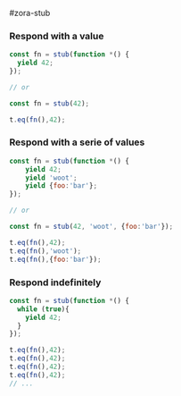 #zora-stub

### Respond with a value

```javascript
const fn = stub(function *() {
  yield 42;
});

// or 

const fn = stub(42);

t.eq(fn(),42);
```

### Respond with a serie of values

```javascript
const fn = stub(function *() {
    yield 42;
    yield 'woot';
    yield {foo:'bar'};
});

// or 

const fn = stub(42, 'woot', {foo:'bar'});

t.eq(fn(),42);
t.eq(fn(),'woot');
t.eq(fn(),{foo:'bar'});
```

### Respond indefinitely

```javascript
const fn = stub(function *() {
  while (true){
    yield 42;
  }
});

t.eq(fn(),42);
t.eq(fn(),42);
t.eq(fn(),42);
t.eq(fn(),42);
// ...
```
